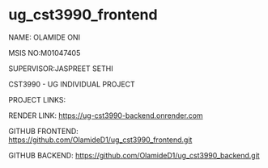 # ug_cst3990_frontend

NAME: OLAMIDE ONI

MSIS NO:M01047405

SUPERVISOR:JASPREET SETHI

CST3990 - UG INDIVIDUAL PROJECT

PROJECT LINKS:

RENDER LINK: https://ug-cst3990-backend.onrender.com

GITHUB FRONTEND: https://github.com/OlamideD1/ug_cst3990_frontend.git

GITHUB BACKEND: https://github.com/OlamideD1/ug_cst3990_backend.git
